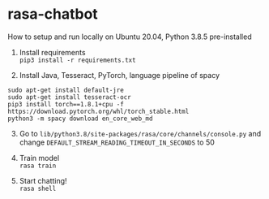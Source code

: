 # rasa-chatbot

How to setup and run locally on Ubuntu 20.04, Python 3.8.5 pre-installed
1. Install requirements\
`pip3 install -r requirements.txt`

1. Install Java, Tesseract, PyTorch, language pipeline of spacy
```
sudo apt-get install default-jre
sudo apt-get install tesseract-ocr
pip3 install torch==1.8.1+cpu -f https://download.pytorch.org/whl/torch_stable.html
python3 -m spacy download en_core_web_md
```
3. Go to `lib/python3.8/site-packages/rasa/core/channels/console.py` and change `DEFAULT_STREAM_READING_TIMEOUT_IN_SECONDS` to 50

4. Train model\
`rasa train`

5. Start chatting!\
`rasa shell`
